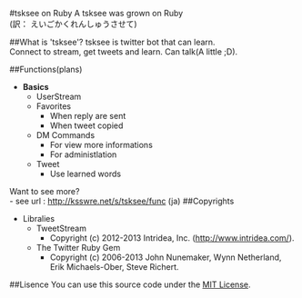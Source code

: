 #tsksee on Ruby
A tsksee was grown on Ruby  
(訳： えいごかくれんしゅうさせて)

##What is 'tsksee'?
tsksee is twitter bot that can learn.  
Connect to stream, get tweets and learn. Can talk(A little ;D).

##Functions(plans)

* **Basics**
    * UserStream
    * Favorites
        * When reply are sent
        * When tweet copied
    * DM Commands
        * For view more informations
        * For administlation
    * Tweet
        * Use learned words

Want to see more?  
           \- see url : http://ksswre.net/s/tsksee/func (ja)
##Copyrights
* Libralies
    * TweetStream
       * Copyright (c) 2012-2013 Intridea, Inc. (http://www.intridea.com/).
    * The Twitter Ruby Gem
       * Copyright (c) 2006-2013 John Nunemaker, Wynn Netherland, Erik Michaels-Ober, Steve Richert.

##Lisence
You can use this source code under the [MIT License](http://opensource.org/licenses/MIT).